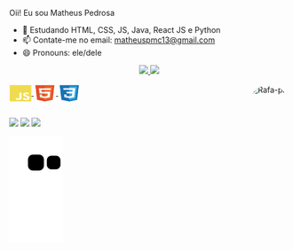 Oii! Eu sou Matheus Pedrosa
  
- 🌱 Estudando HTML, CSS, JS, Java, React JS e Python
- 📫 Contate-me no email: matheuspmc13@gmail.com
- 😄 Pronouns: ele/dele

<div align="center">
  <a href="https://github.com/matheuspedrosa13">
  <img width="42%" src="https://github-readme-stats.vercel.app/api?username=matheuspedrosa13&show_icons=true&theme=radical&include_all_commits=true&count_private=true"/>
  <img width="50%" src="https://github-readme-stats.vercel.app/api/top-langs/?username=matheuspedrosa13&layout=compact&langs_count=7&theme=dark"/>
</div>
  <div style="display: inline_block"><br>
  <img align="center" alt="Matheus-Js" height="30" width="40" src="https://raw.githubusercontent.com/devicons/devicon/master/icons/javascript/javascript-plain.svg">
  <img align="center" alt="Matheus-HTML" height="30" width="40" src="https://raw.githubusercontent.com/devicons/devicon/master/icons/html5/html5-original.svg">
  <img align="center" alt="Matheus-CSS" height="30" width="40" src="https://raw.githubusercontent.com/devicons/devicon/master/icons/css3/css3-original.svg">
  <img align="right" alt="Rafa-pic" height="150" style="border-radius:50px;"            src="https://media.discordapp.net/attachments/970233250524045375/970233349895487498/Design_sem_nome.gif?width=411&height=411">
  </div>
  
  ##
  
  <div>
  <a href="https://www.instagram.com/mpdrosa/" target="_blank"><img src="https://img.shields.io/badge/-Instagram-%23E4405F?style=for-the-badge&logo=instagram&logoColor=white" target="_blank"></a> 
  <a href = "mailto:matheuspmc13@gmail.com"><img src="https://img.shields.io/badge/-Gmail-%23333?style=for-the-badge&logo=gmail&logoColor=white" target="_blank"></a>
  <a href="https://www.linkedin.com/in/matheus-pedrosa-416047191" target="_blank"><img src="https://img.shields.io/badge/-LinkedIn-%230077B5?style=for-the-badge&logo=linkedin&logoColor=white" target="_blank"></a> 

![Snake animation](https://github.com/rafaballerini/rafaballerini/blob/output/github-contribution-grid-snake.svg)
 
</div>
